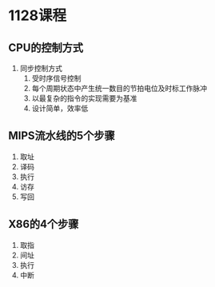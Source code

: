 # 1128课程
## CPU的控制方式
1. 同步控制方式
    1. 受时序信号控制
    1. 每个周期状态中产生统一数目的节拍电位及时标工作脉冲
    1. 以最复杂的指令的实现需要为基准
    1. 设计简单，效率低
## MIPS流水线的5个步骤
1. 取址
1. 译码
1. 执行
1. 访存
1. 写回
## X86的4个步骤
1. 取指
2. 间址
3. 执行
4. 中断